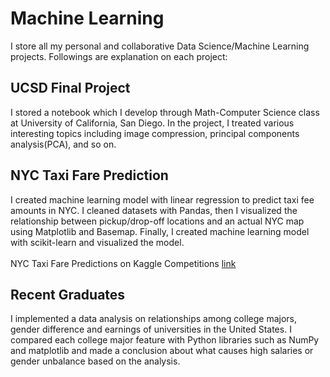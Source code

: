 # Machine Learning
I store all my personal and collaborative Data Science/Machine Learning projects.
Followings are explanation on each project:

## UCSD Final Project
I stored a notebook which I develop through Math-Computer Science class at University of California, San Diego. In the project, I treated various interesting topics including image compression, principal components analysis(PCA), and so on.

## NYC Taxi Fare Prediction
I created machine learning model with linear regression to predict taxi fee amounts in NYC. I cleaned datasets with Pandas, then I visualized the relationship between pickup/drop-off locations and an actual NYC map using Matplotlib and Basemap. Finally, I created machine learning model with scikit-learn and visualized the model.<br><br>
NYC Taxi Fare Predictions on Kaggle Competitions [link](https://www.kaggle.com/c/new-york-city-taxi-fare-prediction)

## Recent Graduates
I implemented a data analysis on relationships among college majors, gender difference and earnings of universities in the United States. I compared each college major feature with Python libraries such as NumPy and matplotlib and made a conclusion about what causes high salaries or gender unbalance based on the analysis. 

